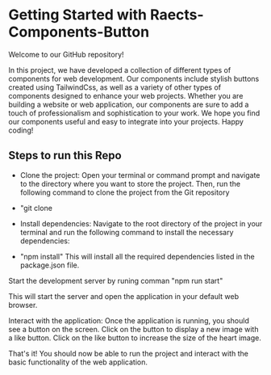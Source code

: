 # Getting Started with Raects-Components-Button

Welcome to our GitHub repository! 

In this project, we have developed a collection of different types of components for web development. Our components include stylish buttons created using TailwindCss, as well as a variety of other types of components designed to enhance your web projects. Whether you are building a website or web application, our components are sure to add a touch of professionalism and sophistication to your work. We hope you find our components useful and easy to integrate into your projects. Happy coding!

## Steps to run this Repo

- Clone the project: Open your terminal or command prompt and navigate to the directory where you want to store the project. Then, run the following command to clone the project from the Git repository
- "git clone <project link>


- Install dependencies: Navigate to the root directory of the project in your terminal and run the following command to install the necessary dependencies:
- "npm install" This will install all the required dependencies listed in the package.json file.

Start the development server by runing comman "npm run start"

This will start the server and open the application in your default web browser.

Interact with the application: Once the application is running, you should see a button on the screen. Click on the button to display a new image with a like button. Click on the like button to increase the size of the heart image.

That's it! You should now be able to run the project and interact with the basic functionality of the web application.
